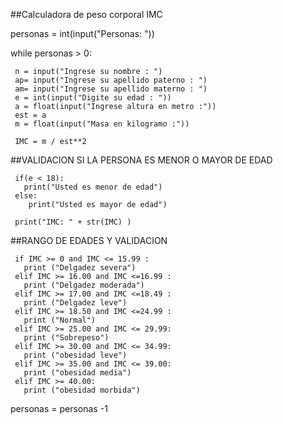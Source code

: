 ##Calculadora de peso corporal IMC

personas = int(input("Personas: "))

while personas > 0:
     
     n = input("Ingrese su nombre : ")
     ap= input("Ingrese su apellido paterno : ")
     am= input("Ingrese su apellido materno : ")
     e = int(input("Digite su edad : "))
     a = float(input("Ingrese altura en metro :"))
     est = a
     m = float(input("Masa en kilogramo :"))

     IMC = m / est**2

##VALIDACION SI LA PERSONA ES MENOR O MAYOR DE EDAD 

     if(e < 18):
       print("Usted es menor de edad")
     else:
        print("Usted es mayor de edad")
        
     print("IMC: " + str(IMC) )

 ##RANGO DE EDADES Y VALIDACION 

     if IMC >= 0 and IMC <= 15.99 :
       print ("Delgadez severa")
     elif IMC >= 16.00 and IMC <=16.99 :
       print ("Delgadez moderada")
     elif IMC >= 17.00 and IMC <=18.49 :
       print ("Delgadez leve")
     elif IMC >= 18.50 and IMC <=24.99 :
       print ("Normal")
     elif IMC >= 25.00 and IMC <= 29.99:
       print ("Sobrepeso")
     elif IMC >= 30.00 and IMC <= 34.99:
       print ("obesidad leve")
     elif IMC >= 35.00 and IMC <= 39.00:
       print ("obesidad media")
     elif IMC >= 40.00:
       print ("obesidad morbida")

personas = personas -1
